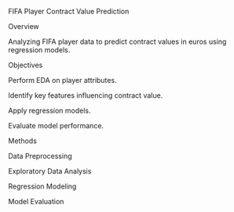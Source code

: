 FIFA Player Contract Value Prediction

Overview

Analyzing FIFA player data to predict contract values in euros using regression models.

Objectives

Perform EDA on player attributes.

Identify key features influencing contract value.

Apply regression models.

Evaluate model performance.

Methods

Data Preprocessing

Exploratory Data Analysis

Regression Modeling

Model Evaluation
